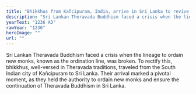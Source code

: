 ```yaml
---
title: "Bhikkhus from Kañcipuram, India, arrive in Sri Lanka to revive the Theravada ordination line."
description: "Sri Lankan Theravada Buddhism faced a crisis when the lineage to ordain new monks, known as the ordination line, was broken. To rectify this, bhikkhus, well-versed in Theravada traditions, traveled from the South Indian city of Kañcipuram to Sri Lanka. Their arrival marked a pivotal moment, as they held the authority to ordain new monks and ensure the continuation of Theravada Buddhism in Sri Lanka."
yearText: "1236 AD"
rawYear: "1236"
heroImage: ""
url: ""
---
```


Sri Lankan Theravada Buddhism faced a crisis when the lineage to ordain new monks, known as the ordination line, was broken. To rectify this, bhikkhus, well-versed in Theravada traditions, traveled from the South Indian city of Kañcipuram to Sri Lanka. Their arrival marked a pivotal moment, as they held the authority to ordain new monks and ensure the continuation of Theravada Buddhism in Sri Lanka.
